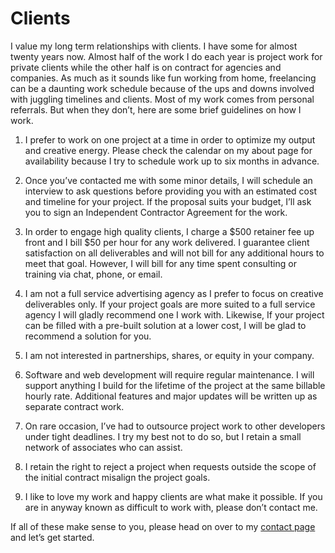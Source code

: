 # Clients

I value my long term relationships with clients. I have some for almost twenty years now. Almost half of the work I do each year is project work for private clients while the other half is on contract for agencies and companies. As much as it sounds like fun working from home, freelancing can be a daunting work schedule because of the ups and downs involved with juggling timelines and clients. Most of my work comes from personal referrals. But when they don’t, here are some brief guidelines on how I work.

1. I prefer to work on one project at a time in order to optimize my output and creative energy. Please check the calendar on my about page for availability because I try to schedule work up to six months in advance.

2. Once you’ve contacted me with some minor details, I will schedule an interview to ask questions before providing you with an estimated cost and timeline for your project. If the proposal suits your budget, I’ll ask you to sign an Independent Contractor Agreement for the work.

3. In order to engage high quality clients, I charge a $500 retainer fee up front and I bill $50 per hour for any work delivered. I guarantee client satisfaction on all deliverables and will not bill for any additional hours to meet that goal. However, I will bill for any time spent consulting or training via chat, phone, or email.

4. I am not a full service advertising agency as I prefer to focus on creative deliverables only. If your project goals are more suited to a full service agency I will gladly recommend one I work with. Likewise, If your project can be filled with a pre-built solution at a lower cost, I will be glad to recommend a solution for you.

5. I am not interested in partnerships, shares, or equity in your company.

6. Software and web development will require regular maintenance. I will support anything I build for the lifetime of the project at the same billable hourly rate. Additional features and major updates will be written up as separate contract work.

7. On rare occasion, I’ve had to outsource project work to other developers under tight deadlines. I try my best not to do so, but I retain a small network of associates who can assist.

8. I retain the right to reject a project when requests outside the scope of the initial contract misalign the project goals.

9. I like to love my work and happy clients are what make it possible. If you are in anyway known as difficult to work with, please don’t contact me.

If all of these make sense to you, please head on over to my [contact page](https://davidawindham.com/contact) and let’s get started.